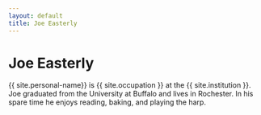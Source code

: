 ```yaml
---
layout: default
title: Joe Easterly
---
```

# Joe Easterly
{{ site.personal-name}} is {{ site.occupation }} at the {{ site.institution }}. Joe graduated from the University at Buffalo and lives in Rochester. In his spare time he enjoys reading, baking, and playing the harp.